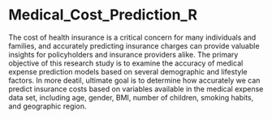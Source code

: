 # Medical_Cost_Prediction_R

The cost of health insurance is a critical concern for many individuals and families, and accurately predicting insurance charges can provide valuable insights for policyholders and insurance providers alike. The primary objective of this research study is to examine the accuracy of medical expense prediction models based on several demographic and lifestyle factors. In more deatil, ultimate goal is to determine how accurately we can predict insurance costs based on variables available in the medical expense data set, including age, gender, BMI, number of children, smoking habits, and geographic region.
